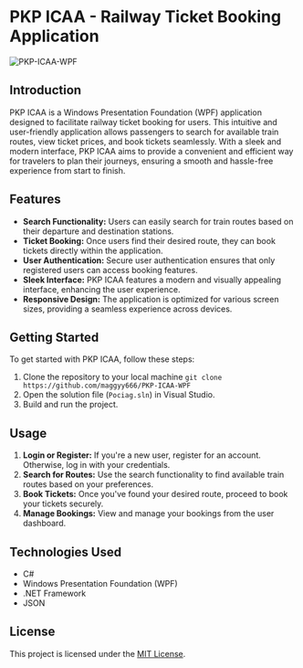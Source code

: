 # PKP ICAA - Railway Ticket Booking Application
![PKP-ICAA-WPF](https://github.com/maggyy666/PKP-ICAA-WPF/assets/119632961/3af6af02-2eea-451c-957f-5c75e103c2b7)

## Introduction
PKP ICAA is a Windows Presentation Foundation (WPF) application designed to facilitate railway ticket booking for users. This intuitive and user-friendly application allows passengers to search for available train routes, view ticket prices, and book tickets seamlessly. With a sleek and modern interface, PKP ICAA aims to provide a convenient and efficient way for travelers to plan their journeys, ensuring a smooth and hassle-free experience from start to finish.

## Features
- **Search Functionality:** Users can easily search for train routes based on their departure and destination stations.
- **Ticket Booking:** Once users find their desired route, they can book tickets directly within the application.
- **User Authentication:** Secure user authentication ensures that only registered users can access booking features.
- **Sleek Interface:** PKP ICAA features a modern and visually appealing interface, enhancing the user experience.
- **Responsive Design:** The application is optimized for various screen sizes, providing a seamless experience across devices.

## Getting Started
To get started with PKP ICAA, follow these steps:
1. Clone the repository to your local machine `git clone https://github.com/maggyy666/PKP-ICAA-WPF`
2. Open the solution file (`Pociag.sln`) in Visual Studio.
3. Build and run the project.

## Usage
1. **Login or Register:** If you're a new user, register for an account. Otherwise, log in with your credentials.
2. **Search for Routes:** Use the search functionality to find available train routes based on your preferences.
3. **Book Tickets:** Once you've found your desired route, proceed to book your tickets securely.
4. **Manage Bookings:** View and manage your bookings from the user dashboard.

## Technologies Used
- C#
- Windows Presentation Foundation (WPF)
- .NET Framework
- JSON

## License
This project is licensed under the [MIT License](LICENSE).


